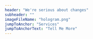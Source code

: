 ```yaml
---
header: "We're serious about changes"
subheader: ""
imageFileName: "hologram.png"
jumpToAnchor: "Services"
jumpToAnchorText: "Tell Me More"
---
```

